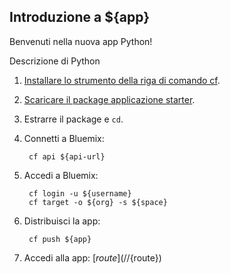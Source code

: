 Introduzione a ${app}
-----------------------------------
Benvenuti nella nuova app Python!

Descrizione di Python

1. [Installare lo strumento della riga di comando cf](${doc-url}/#starters/BuildingWeb.html#install_cf).
2. [Scaricare il package applicazione starter](${ace-url}/rest/apps/${app-guid}/starter-download).
3. Estrarre il package e `cd`.
4. Connetti a Bluemix:

		cf api ${api-url}

5. Accedi a Bluemix:

		cf login -u ${username}
		cf target -o ${org} -s ${space}

6. Distribuisci la app:

		cf push ${app}

7. Accedi alla app: [${route}](//${route})

